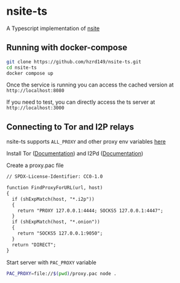 # nsite-ts

A Typescript implementation of [nsite](https://github.com/lez/nsite)

## Running with docker-compose

```sh
git clone https://github.com/hzrd149/nsite-ts.git
cd nsite-ts
docker compose up
```

Once the service is running you can access the cached version at `http://localhost:8080`

If you need to test, you can directly access the ts server at `http://localhost:3000`

## Connecting to Tor and I2P relays

nsite-ts supports `ALL_PROXY` and other proxy env variables [here](https://www.npmjs.com/package/proxy-from-env#environment-variables)

Install Tor ([Documentation](https://community.torproject.org/onion-services/setup/install/)) and I2Pd ([Documentation](https://i2pd.readthedocs.io/en/latest/user-guide/install/))

Create a proxy.pac file

```txt
// SPDX-License-Identifier: CC0-1.0

function FindProxyForURL(url, host)
{
  if (shExpMatch(host, "*.i2p"))
  {
    return "PROXY 127.0.0.1:4444; SOCKS5 127.0.0.1:4447";
  }
  if (shExpMatch(host, "*.onion"))
  {
    return "SOCKS5 127.0.0.1:9050";
  }
  return "DIRECT";
}
```

Start server with `PAC_PROXY` variable

```sh
PAC_PROXY=file://$(pwd)/proxy.pac node .
```
